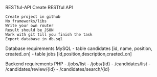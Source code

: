 RESTful-API
Create RESTful API

    Create project in github
    No frameworks/libs
    Write your own router
    Result should be JSON
    Work with git till you finish the task
    Export database in db.sql

Database requirements MySQL - table candidates [id, name, position, created_on] - table jobs [id,position,description,craeted_on]

Backend requirements PHP - /jobs/list - /jobs/{id} - /candidates/list - /candidates/review/{id} - /candidates/search/{id}
